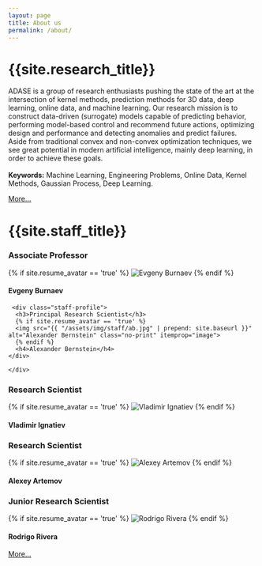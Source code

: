 ```yaml
---
layout: page
title: About us
permalink: /about/
---
```


<div class="research-details">
  <h1> {{site.research_title}} </h1>
  <p>ADASE is a group of research enthusiasts pushing the state of the art at the intersection of kernel methods, prediction methods for 3D data, 
  deep learning, online data, and machine learning. Our research mission is to construct data-driven (surrogate) models capable of predicting behavior, 
  performing model-based control and recommend future actions, optimizing design and performance and detecting anomalies and predict failures. 
  Aside from traditional convex and non-convex optimization techniques, we see great potential in modern artificial intelligence, mainly deep learning, 
  in order to achieve these goals.<br/> <br/>
  <strong>Keywords:</strong> Machine Learning, Engineering Problems, Online Data, Kernel Methods, Gaussian Process, Deep Learning.</p>
<a class="project-link" href="/academic-projects/">More...</a>
</div>

<div class="staff-details">
  <h1> {{site.staff_title}} </h1>
  
  <div class = "user">
  <div class="staff-profile">
     <h3>Associate Professor</h3>
      {% if site.resume_avatar == 'true' %}
      <img src="{{ "/assets/img/staff/pb.png" | prepend: site.baseurl }}" alt="Evgeny Burnaev" class="no-print" itemprop="image">
      {% endif %}
      <h4>Evgeny Burnaev</h4>
    </div>
    
     <div class="staff-profile">
      <h3>Principal Research Scientist</h3>
      {% if site.resume_avatar == 'true' %}
      <img src="{{ "/assets/img/staff/ab.jpg" | prepend: site.baseurl }}" alt="Alexander Bernstein" class="no-print" itemprop="image">
      {% endif %}
      <h4>Alexander Bernstein</h4>
    </div>
    
    </div>
      
  <div class="user">
    <div class="staff-profile">
      <h3>Research Scientist</h3>
      {% if site.resume_avatar == 'true' %}
      <img src="{{ "/assets/img/staff/vi.png" | prepend: site.baseurl }}" alt="Vladimir Ignatiev" class="no-print" itemprop="image">
      {% endif %}
      <h4>Vladimir Ignatiev</h4>
    </div>
    <div class="staff-profile">
      <h3>Research Scientist</h3>
      {% if site.resume_avatar == 'true' %}
      <img src="{{ "/assets/img/staff/aa.png" | prepend: site.baseurl }}" alt="Alexey Artemov" class="no-print" itemprop="image">
      {% endif %}
      <h4>Alexey Artemov</h4>
    </div>
    <div class="staff-profile">
      <h3>Junior Research Scientist</h3>
      {% if site.resume_avatar == 'true' %}
      <img src="{{ "/assets/img/staff/rr.png" | prepend: site.baseurl }}" alt="Rodrigo Rivera" class="no-print" itemprop="image">
      {% endif %}
      <h4>Rodrigo Rivera</h4>
    </div>
</div>
<a class="project-link" href="{{ "/staff/" | prepend: site.baseurl }}">More...</a>  


</div>

